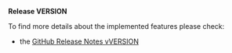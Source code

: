 **Release VERSION**

To find more details about the implemented features please check:
- the [GitHub Release Notes vVERSION](https://github.tools.sap/kulturpass/kp-app/releases/tag/vVERSION)
